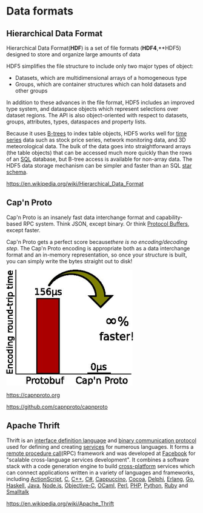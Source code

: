 # Data formats

## Hierarchical Data Format

Hierarchical Data Format(**HDF**) is a set of file formats (**HDF4**,**HDF5) designed to store and organize large amounts of data

HDF5 simplifies the file structure to include only two major types of object:

- Datasets, which are multidimensional arrays of a homogeneous type
- Groups, which are container structures which can hold datasets and other groups

In addition to these advances in the file format, HDF5 includes an improved type system, and dataspace objects which represent selections over dataset regions. The API is also object-oriented with respect to datasets, groups, attributes, types, dataspaces and property lists.

Because it uses [B-trees](https://en.wikipedia.org/wiki/B-trees) to index table objects, HDF5 works well for [time series](https://en.wikipedia.org/wiki/Time_series) data such as stock price series, network monitoring data, and 3D meteorological data. The bulk of the data goes into straightforward arrays (the table objects) that can be accessed much more quickly than the rows of an [SQL](https://en.wikipedia.org/wiki/SQL) database, but B-tree access is available for non-array data. The HDF5 data storage mechanism can be simpler and faster than an SQL [star schema](https://en.wikipedia.org/wiki/Star_schema).

https://en.wikipedia.org/wiki/Hierarchical_Data_Format

## Cap'n Proto

Cap'n Proto is an insanely fast data interchange format and capability-based RPC system. Think JSON, except binary. Or think [Protocol Buffers](http://protobuf.googlecode.com/), except faster.

Cap'n Proto gets a perfect score because*there is no encoding/decoding step*. The Cap'n Proto encoding is appropriate both as a data interchange format and an in-memory representation, so once your structure is built, you can simply write the bytes straight out to disk!

![image](../../media/Data-formats-image1.jpg)

https://capnproto.org

https://github.com/capnproto/capnproto

## Apache Thrift

Thrift is an [interface definition language](https://en.wikipedia.org/wiki/Interface_definition_language) and [binary communication protocol](https://en.wikipedia.org/wiki/Binary_protocol) used for defining and creating [services](https://en.wikipedia.org/wiki/Service_(systems_architecture)) for numerous languages. It forms a [remote procedure call](https://en.wikipedia.org/wiki/Remote_procedure_call)(RPC) framework and was developed at [Facebook](https://en.wikipedia.org/wiki/Facebook) for "scalable cross-language services development". It combines a software stack with a code generation engine to build [cross-platform](https://en.wikipedia.org/wiki/Cross-platform) services which can connect applications written in a variety of languages and frameworks, including [ActionScript](https://en.wikipedia.org/wiki/ActionScript), [C](https://en.wikipedia.org/wiki/C_(programming_language)), [C++](https://en.wikipedia.org/wiki/C%2B%2B), [C#](https://en.wikipedia.org/wiki/C_Sharp_(programming_language)), [Cappuccino](https://en.wikipedia.org/wiki/Cappuccino_(application_development_framework)), [Cocoa](https://en.wikipedia.org/wiki/Cocoa_(API)), [Delphi](https://en.wikipedia.org/wiki/Embarcadero_Delphi), [Erlang](https://en.wikipedia.org/wiki/Erlang_(programming_language)), [Go](https://en.wikipedia.org/wiki/Go_(programming_language)), [Haskell](https://en.wikipedia.org/wiki/Haskell_(programming_language)), [Java](https://en.wikipedia.org/wiki/Java_(programming_language)), [Node.js](https://en.wikipedia.org/wiki/Node.js), [Objective-C](https://en.wikipedia.org/wiki/Objective-C), [OCaml](https://en.wikipedia.org/wiki/OCaml), [Perl](https://en.wikipedia.org/wiki/Perl), [PHP](https://en.wikipedia.org/wiki/PHP), [Python](https://en.wikipedia.org/wiki/Python_(programming_language)), [Ruby](https://en.wikipedia.org/wiki/Ruby_(programming_language)) and [Smalltalk](https://en.wikipedia.org/wiki/Smalltalk)

https://en.wikipedia.org/wiki/Apache_Thrift
